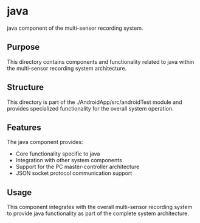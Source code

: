 # java

java component of the multi-sensor recording system.

## Purpose

This directory contains components and functionality related to java within the multi-sensor recording system architecture.

## Structure

This directory is part of the ./AndroidApp/src/androidTest module and provides specialized functionality for the overall system operation.

## Features

The java component provides:
- Core functionality specific to java
- Integration with other system components
- Support for the PC master-controller architecture
- JSON socket protocol communication support

## Usage

This component integrates with the overall multi-sensor recording system to provide java functionality as part of the complete system architecture.
